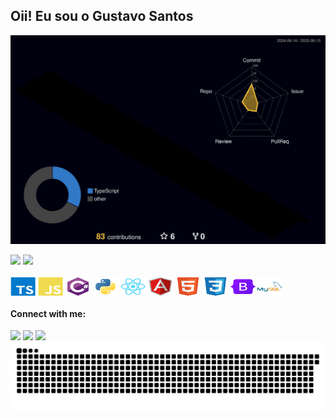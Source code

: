 ## Oii! Eu sou o Gustavo Santos

![Status](https://raw.githubusercontent.com/gsantos20/gsantos20/output/profile-night-rainbow.svg)

<div>
  <a href="https://github.com/gsantos20"></a>
  <img height="180em" src="https://github-readme-stats.vercel.app/api?username=gsantos20&show_icons=true&theme=dracula&include_all_commits=true&count_private=false"/>
  <img height="180em" src="https://github-readme-stats.vercel.app/api/top-langs/?username=gsantos20&layout=compact&langs_count=7&theme=dracula"/>
</div>

 <div style="display: inline_block"><br>
  <img align="center" alt="Gustavo-Ts" height="30" width="40" src="https://raw.githubusercontent.com/devicons/devicon/master/icons/typescript/typescript-plain.svg">
  <img align="center" alt="Gustavo-Js" height="30" width="40" src="https://raw.githubusercontent.com/devicons/devicon/master/icons/javascript/javascript-plain.svg">
  <img align="center" alt="Gustavo-Csharp" height="30" width="40" src="https://raw.githubusercontent.com/devicons/devicon/master/icons/csharp/csharp-original.svg">
  <img align="center" alt="Gustavo-Python" height="30" width="40" src="https://raw.githubusercontent.com/devicons/devicon/master/icons/python/python-original.svg">
     <img align="center" alt="Gustavo-Angular" height="30" width="40" src="https://raw.githubusercontent.com/devicons/devicon/master/icons/react/react-original.svg">
  <img align="center" alt="Gustavo-React" height="30" width="40" src="https://raw.githubusercontent.com/devicons/devicon/master/icons/angularjs/angularjs-original.svg">
  <img align="center" alt="Gustavo-HTML" height="30" width="40" src="https://raw.githubusercontent.com/devicons/devicon/master/icons/html5/html5-original.svg">
    <img align="center" alt="Gustavo-Css" height="30" width="40" src="https://raw.githubusercontent.com/devicons/devicon/master/icons/css3/css3-original.svg">
  <img align="center" alt="Gustavo-Bootstrap" height="30" width="40" src="https://raw.githubusercontent.com/devicons/devicon/master/icons/bootstrap/bootstrap-original.svg">
   <img align="center" alt="Gustavo-Mysql" height="30" width="40" src="https://raw.githubusercontent.com/devicons/devicon/master/icons/mysql/mysql-original-wordmark.svg">

  <!--<img align="right" alt="Rafa-yoda" src="https://cdn.discordapp.com/attachments/795358919417397249/825430589581688872/hi.gif">-->
</div>

#### Connect with me:

<div> 
  <a href="https://instagram.com/visk.js" target="_blank"><img src="https://img.shields.io/badge/-Instagram-%23E4405F?style=for-the-badge&logo=instagram&logoColor=white" target="_blank"></a>
  <a href ="mailto:nerisgs20@gmail.com"><img src="https://img.shields.io/badge/Gmail-D14836?style=for-the-badge&logo=gmail&logoColor=white" target="_blank"></a>
  <a href="https://www.linkedin.com/in/gsantos20" target="_blank"><img src="https://img.shields.io/badge/-LinkedIn-%230077B5?style=for-the-badge&logo=linkedin&logoColor=white" target="_blank"></a>

<picture>
  <source media="(prefers-color-scheme: dark)" srcset="https://raw.githubusercontent.com/gsantos20/gsantos20/output/github-contribution-grid-snake-dark.svg">
  <source media="(prefers-color-scheme: light)" srcset="https://raw.githubusercontent.com/gsantos20/gsantos20/output/github-contribution-grid-snake.svg">
  <img alt="github contribution grid snake animation" src="https://raw.githubusercontent.com/gsantos20/gsantos20/output/github-contribution-grid-snake.svg">
</picture>

</div>
